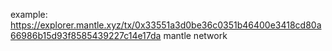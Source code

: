 example: https://explorer.mantle.xyz/tx/0x33551a3d0be36c0351b46400e3418cd80a66986b15d93f8585439227c14e17da
mantle network